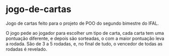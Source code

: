 # jogo-de-cartas
Jogo de cartas feito para o projeto de POO do segundo bimestre do IFAL.

O jogo pede ao jogador para escolher um tipo de carta, cada carta tem uma pontuação diferente, e depois são sorteadas, o com a maior pontuação leva a rodada. São de 3 a 5 rodadas, e, no final de tudo, o vencedor de todas as rodadas é revelado.
